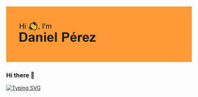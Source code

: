 ![MasterHead](./header.png)
### Hi there 👋
[![Typing SVG](https://readme-typing-svg.herokuapp.com?font=Fira+Code&pause=1000&random=false&width=435&lines=Front+End+Developer)](https://git.io/typing-svg)

<!--
**nanito423/nanito423** is a ✨ _special_ ✨ repository because its `README.md` (this file) appears on your GitHub profile.

Here are some ideas to get you started:

- 🔭 I’m currently working on ...
- 🌱 I’m currently learning ...
- 👯 I’m looking to collaborate on ...
- 🤔 I’m looking for help with ...
- 💬 Ask me about ...
- 📫 How to reach me: ...
- 😄 Pronouns: ...
- ⚡ Fun fact: ...
-->
